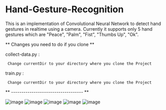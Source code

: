 # Hand-Gesture-Recognition
 This is an implementation of Convolutional Neural Network to detect hand gestures in realtime using a camera. Currently it supports only 5 hand gestures which are "Peace", "Palm", "Fist", "Thumbs Up", "Ok".
 
 ** Changes you need to do if you clone **
 
 collect-data.py :
 
     Change currentDir to your directory where you clone the Project
     
 train.py :
 
     Change currentDir to your directory where you clone the Project
     
 ** ----------------------------------- **
 
 ![image](https://user-images.githubusercontent.com/23523564/126706092-d5762fa6-8fb8-4999-b26a-7d33ca823749.png)   ![image](https://user-images.githubusercontent.com/23523564/126706132-7e2b40aa-3eba-43c7-bf6f-12960fc2a392.png)   ![image](https://user-images.githubusercontent.com/23523564/126706145-1d391f96-05db-4345-826e-beb4a3c9fa0e.png)   ![image](https://user-images.githubusercontent.com/23523564/126706152-42be3536-3c91-4b8f-a8fb-d8d2f4665971.png)   ![image](https://user-images.githubusercontent.com/23523564/126706161-b20a0ba3-bcf1-49ef-996b-cb48f661a772.png)
